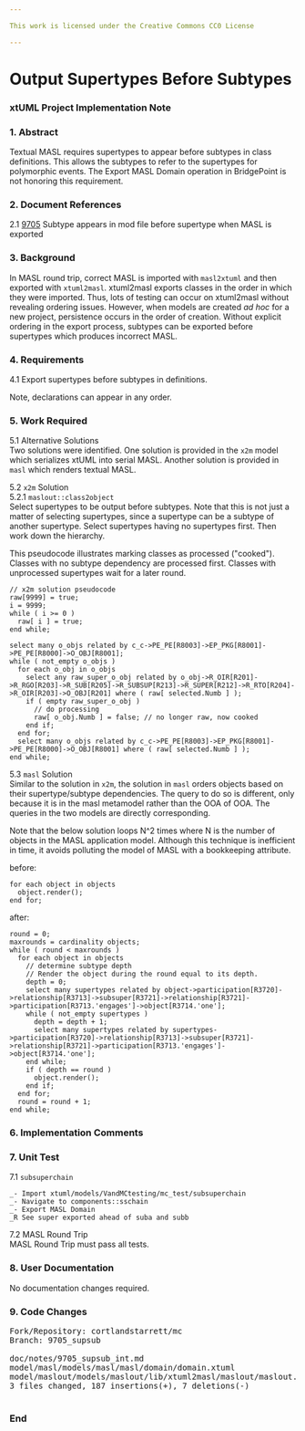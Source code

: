 ```yaml
---

This work is licensed under the Creative Commons CC0 License

---
```


# Output Supertypes Before Subtypes  
### xtUML Project Implementation Note

### 1. Abstract

Textual MASL requires supertypes to appear before subtypes in class
definitions.  This allows the subtypes to refer to the supertypes
for polymorphic events.  The Export MASL Domain operation in BridgePoint
is not honoring this requirement.

### 2. Document References

<a id="2.1"></a>2.1 [9705](https://support.onefact.net/issues/9705) Subtype appears in mod file before supertype when MASL is exported  

### 3. Background

In MASL round trip, correct MASL is imported with `masl2xtuml` and then
exported with `xtuml2masl`.  xtuml2masl exports classes in the order in
which they were imported.  Thus, lots of testing can occur on xtuml2masl
without revealing ordering issues.  However, when models are created
_ad hoc_ for a new project, persistence occurs in the order of creation.
Without explicit ordering in the export process, subtypes can be exported
before supertypes which produces incorrect MASL.

### 4. Requirements

4.1 Export supertypes before subtypes in definitions.  

Note, declarations can appear in any order.

### 5. Work Required

5.1 Alternative Solutions  
Two solutions were identified.  One solution is provided in the `x2m`
model which serializes xtUML into serial MASL.  Another solution is
provided in `masl` which renders textual MASL.

5.2 `x2m` Solution  
5.2.1 `maslout::class2object`  
Select supertypes to be output before subtypes.  Note that this is not
just a matter of selecting supertypes, since a supertype can be a subtype
of another supertype.  Select supertypes having no supertypes first.
Then work down the hierarchy.

This pseudocode illustrates marking classes as processed ("cooked").
Classes with no subtype dependency are processed first.  Classes with
unprocessed supertypes wait for a later round.

```
// x2m solution pseudocode
raw[9999] = true;
i = 9999;
while ( i >= 0 )
  raw[ i ] = true;
end while;

select many o_objs related by c_c->PE_PE[R8003]->EP_PKG[R8001]->PE_PE[R8000]->O_OBJ[R8001];
while ( not_empty o_objs )
  for each o_obj in o_objs
    select any raw_super_o_obj related by o_obj->R_OIR[R201]->R_RGO[R203]->R_SUB[R205]->R_SUBSUP[R213]->R_SUPER[R212]->R_RTO[R204]->R_OIR[R203]->O_OBJ[R201] where ( raw[ selected.Numb ] );
    if ( empty raw_super_o_obj )
      // do processing
      raw[ o_obj.Numb ] = false; // no longer raw, now cooked
    end if;
  end for;
  select many o_objs related by c_c->PE_PE[R8003]->EP_PKG[R8001]->PE_PE[R8000]->O_OBJ[R8001] where ( raw[ selected.Numb ] );
end while;
```


5.3 `masl` Solution  
Similar to the solution in `x2m`, the solution in `masl` orders objects
based on their supertype/subtype dependencies.  The query to do so is
different, only because it is in the masl metamodel rather than the OOA
of OOA.  The queries in the two models are directly corresponding.

Note that the below solution loops N^2 times where N is the number of
objects in the MASL application model.  Although this technique is
inefficient in time, it avoids polluting the model of MASL with a
bookkeeping attribute.

before:  
```
for each object in objects
  object.render();
end for;
```

after:  
```
round = 0;
maxrounds = cardinality objects;
while ( round < maxrounds )
  for each object in objects
    // determine subtype depth
    // Render the object during the round equal to its depth.
    depth = 0;
    select many supertypes related by object->participation[R3720]->relationship[R3713]->subsuper[R3721]->relationship[R3721]->participation[R3713.'engages']->object[R3714.'one'];
    while ( not_empty supertypes )
      depth = depth + 1;
      select many supertypes related by supertypes->participation[R3720]->relationship[R3713]->subsuper[R3721]->relationship[R3721]->participation[R3713.'engages']->object[R3714.'one'];
    end while;
    if ( depth == round )
      object.render();
    end if;
  end for;
  round = round + 1;
end while;
```

### 6. Implementation Comments

### 7. Unit Test

7.1 `subsuperchain`  
```
_- Import xtuml/models/VandMCtesting/mc_test/subsuperchain
_- Navigate to components::sschain
_- Export MASL Domain
_R See super exported ahead of suba and subb
```

7.2 MASL Round Trip  
MASL Round Trip must pass all tests.

### 8. User Documentation

No documentation changes required.

### 9. Code Changes

<pre>
Fork/Repository: cortlandstarrett/mc
Branch: 9705_supsub

doc/notes/9705_supsub_int.md                                      | 146 ++++++++++++++++++++++
model/masl/models/masl/masl/domain/domain.xtuml                   |  21 ++++++--
model/maslout/models/maslout/lib/xtuml2masl/maslout/maslout.xtuml |  19 ++++++++
3 files changed, 187 insertions(+), 7 deletions(-)

</pre>

### End


